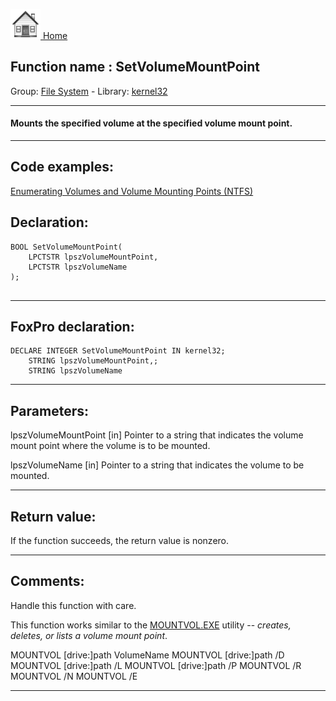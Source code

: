 [<img src="../../images/home.png"> Home ](https://github.com/VFPX/Win32API)  

## Function name : SetVolumeMountPoint
Group: [File System](../../functions_group.md#File_System)  -  Library: [kernel32](../../../libraries.md#kernel32)  
***  


#### Mounts the specified volume at the specified volume mount point.
***  


## Code examples:
[Enumerating Volumes and Volume Mounting Points (NTFS)](../../samples/sample_087.md)  

## Declaration:
```foxpro  
BOOL SetVolumeMountPoint(
	LPCTSTR lpszVolumeMountPoint,
	LPCTSTR lpszVolumeName
);
  
```  
***  


## FoxPro declaration:
```foxpro  
DECLARE INTEGER SetVolumeMountPoint IN kernel32;
	STRING lpszVolumeMountPoint,;
	STRING lpszVolumeName  
```  
***  


## Parameters:
lpszVolumeMountPoint 
[in] Pointer to a string that indicates the volume mount point where the volume is to be mounted.

lpszVolumeName 
[in] Pointer to a string that indicates the volume to be mounted.  
***  


## Return value:
If the function succeeds, the return value is nonzero.  
***  


## Comments:
Handle this function with care.  
  
This function works similar to the <a href="http://support.microsoft.com/?kbid=205524">MOUNTVOL.EXE</a> utility -- <Em>creates, deletes, or lists a volume mount point</Em>.   
<div class="precode">MOUNTVOL [drive:]path VolumeName  
MOUNTVOL [drive:]path /D  
MOUNTVOL [drive:]path /L  
MOUNTVOL [drive:]path /P  
MOUNTVOL /R  
MOUNTVOL /N  
MOUNTVOL /E  
</div>  
  
***  

